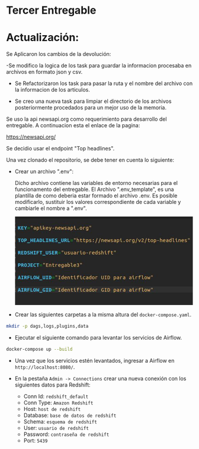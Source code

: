 # Tercer Entregable

# Actualización:
Se Aplicaron los cambios de la devolución:

-Se modifico la logica de los task para guardar la informacion procesaba en archivos en formato json y csv.

- Se Refactorizaron los task para pasar la ruta y el nombre del archivo con la informacion de los articulos.

- Se creo una nueva task para limpiar el directorio de los archivos posteriormente procedados para un mejor uso de la memoria.


Se uso la api newsapi.org como requerimiento para desarrollo del entregable. 
A continuacion esta el enlace de la pagina:

https://newsapi.org/

Se decidio usar el endpoint "Top headlines".

Una vez clonado el repositorio, se debe tener en cuenta lo siguiente:

* Crear un archivo ".env":
  
  Dicho archivo contiene las variables de entorno necesarias para el funcionamento del entregable. 
  El Archivo ".env_template", es una plantilla de como deberia estar formado el archivo .env.
  Es posible modificarlo, sustituir los valores correspondiente de cada variable y cambiarle el nombre a ".env".
  
  ![Estructura del archivo .env](images/Captura_env.jpg)
  
* Crear las siguientes carpetas a la misma altura del `docker-compose.yaml`.

```bash
mkdir -p dags,logs,plugins,data
```
* Ejecutar el siguiente comando para levantar los servicios de Airflow.

```bash
docker-compose up --build
```
* Una vez que los servicios estén levantados, ingresar a Airflow en `http://localhost:8080/`.

* En la pestaña `Admin -> Connections` crear una nueva conexión con los siguientes datos para Redshift:

    * Conn Id: `redshift_default`
    * Conn Type: `Amazon Redshift`
    * Host: `host de redshift`
    * Database: `base de datos de redshift`
    * Schema: `esquema de redshift`
    * User: `usuario de redshift`
    * Password: `contraseña de redshift`
    * Port: `5439`
  
  


